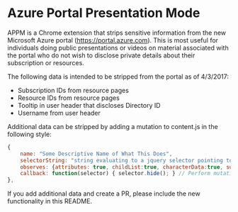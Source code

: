 # Azure Portal Presentation Mode
APPM is a Chrome extension that strips sensitive information from the new Microsoft Azure portal (https://portal.azure.com). This is most useful for individuals doing public presentations or videos on material associated with the portal who do not wish to disclose private details about their subscription or resources.

The following data is intended to be stripped from the portal as of 4/3/2017:
- Subscription IDs from resource pages
- Resource IDs from resource pages
- Tooltip in user header that discloses Directory ID
- Username from user header

Additional data can be stripped by adding a mutation to content.js in the following style:

```javascript
{
	name: "Some Descriptive Name of What This Does",
	selectorString: "string evaluating to a jquery selector pointing to the element that is watched for changes and subsequently passed into the callback",
	observes: {attributes: true, childList:true, characterData:true, subtree:true}, // Pick any subset of these as configuration to the MutationObserver. Chrome follows W3 standard for MutationObservers, which can be found at https://www.w3.org/TR/dom/#mutation-observers
	callback: function(selector) { selector.hide(); } // Perform mutation here, the selector will be the result of selectorString, above
},
```

If you add additional data and create a PR, please include the new functionality in this README.
